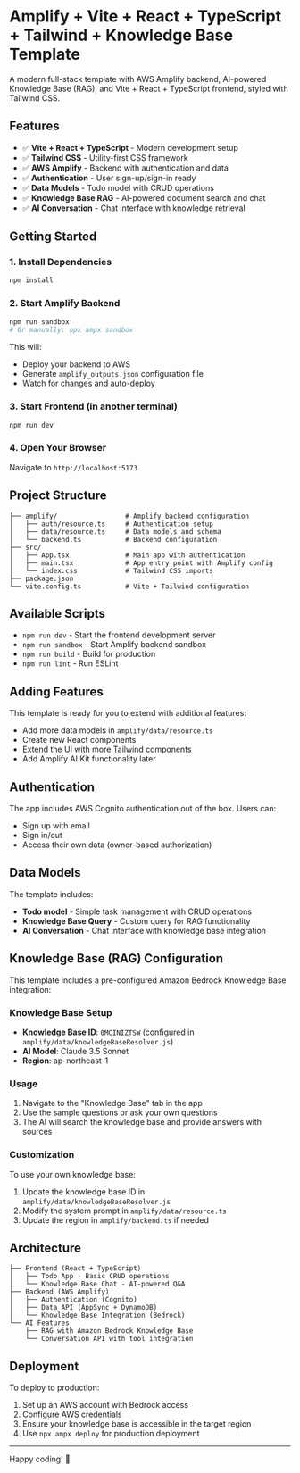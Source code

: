 # Amplify + Vite + React + TypeScript + Tailwind + Knowledge Base Template

A modern full-stack template with AWS Amplify backend, AI-powered Knowledge Base (RAG), and Vite + React + TypeScript frontend, styled with Tailwind CSS.

## Features

- ✅ **Vite + React + TypeScript** - Modern development setup
- ✅ **Tailwind CSS** - Utility-first CSS framework
- ✅ **AWS Amplify** - Backend with authentication and data
- ✅ **Authentication** - User sign-up/sign-in ready
- ✅ **Data Models** - Todo model with CRUD operations
- ✅ **Knowledge Base RAG** - AI-powered document search and chat
- ✅ **AI Conversation** - Chat interface with knowledge retrieval

## Getting Started

### 1. Install Dependencies
```bash
npm install
```

### 2. Start Amplify Backend
```bash
npm run sandbox
# Or manually: npx ampx sandbox
```

This will:
- Deploy your backend to AWS
- Generate `amplify_outputs.json` configuration file
- Watch for changes and auto-deploy

### 3. Start Frontend (in another terminal)
```bash
npm run dev
```

### 4. Open Your Browser
Navigate to `http://localhost:5173`

## Project Structure

```
├── amplify/                 # Amplify backend configuration
│   ├── auth/resource.ts     # Authentication setup
│   ├── data/resource.ts     # Data models and schema
│   └── backend.ts           # Backend configuration
├── src/
│   ├── App.tsx              # Main app with authentication
│   ├── main.tsx             # App entry point with Amplify config
│   └── index.css            # Tailwind CSS imports
├── package.json
└── vite.config.ts           # Vite + Tailwind configuration
```

## Available Scripts

- `npm run dev` - Start the frontend development server
- `npm run sandbox` - Start Amplify backend sandbox
- `npm run build` - Build for production
- `npm run lint` - Run ESLint

## Adding Features

This template is ready for you to extend with additional features:

- Add more data models in `amplify/data/resource.ts`
- Create new React components
- Extend the UI with more Tailwind components
- Add Amplify AI Kit functionality later

## Authentication

The app includes AWS Cognito authentication out of the box. Users can:
- Sign up with email
- Sign in/out
- Access their own data (owner-based authorization)

## Data Models

The template includes:
- **Todo model** - Simple task management with CRUD operations  
- **Knowledge Base Query** - Custom query for RAG functionality
- **AI Conversation** - Chat interface with knowledge base integration

## Knowledge Base (RAG) Configuration

This template includes a pre-configured Amazon Bedrock Knowledge Base integration:

### Knowledge Base Setup
- **Knowledge Base ID**: `0MCINIZTSW` (configured in `amplify/data/knowledgeBaseResolver.js`)
- **AI Model**: Claude 3.5 Sonnet
- **Region**: ap-northeast-1

### Usage
1. Navigate to the "Knowledge Base" tab in the app
2. Use the sample questions or ask your own questions
3. The AI will search the knowledge base and provide answers with sources

### Customization
To use your own knowledge base:
1. Update the knowledge base ID in `amplify/data/knowledgeBaseResolver.js`
2. Modify the system prompt in `amplify/data/resource.ts`
3. Update the region in `amplify/backend.ts` if needed

## Architecture

```
├── Frontend (React + TypeScript)
│   ├── Todo App - Basic CRUD operations
│   └── Knowledge Base Chat - AI-powered Q&A
├── Backend (AWS Amplify)
│   ├── Authentication (Cognito)
│   ├── Data API (AppSync + DynamoDB)
│   └── Knowledge Base Integration (Bedrock)
└── AI Features
    ├── RAG with Amazon Bedrock Knowledge Base
    └── Conversation API with tool integration
```

## Deployment

To deploy to production:
1. Set up an AWS account with Bedrock access
2. Configure AWS credentials
3. Ensure your knowledge base is accessible in the target region
4. Use `npx ampx deploy` for production deployment

---

Happy coding! 🚀